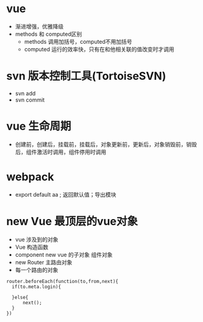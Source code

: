 # vue
  * 渐进增强，优雅降级
  * methods 和 computed区别
    * methods 调用加括号，computed不用加括号
    * computed 运行的效率快，只有在和他相关联的值改变时才调用
# svn 版本控制工具(TortoiseSVN)
  * svn add
  * svn commit
# vue 生命周期
  * 创建前，创建后，挂载前，挂载后，对象更新前，更新后，对象销毁前，销毁后，组件激活时调用，组件停用时调用
# webpack
  * export default aa ;  返回默认值；导出模块
# new Vue 最顶层的vue对象
  * vue 涉及到的对象
  * Vue 构造函数
  * component new vue 的子对象  组件对象
  * new Router 主路由对象
  * 每一个路由的对象
  ```
  router.beforeEach(function(to,from,next){
    if(to.meta.login){

    }else{
        next();
    }
  })
  ```
